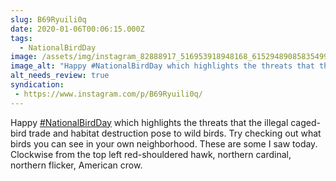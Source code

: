 ```yaml
---
slug: B69Ryuili0q
date: 2020-01-06T00:06:15.000Z
tags: 
  - NationalBirdDay
image: /assets/img/instagram_82888917_516953918948168_6152948908583549964_n_17919501295371508.jpg
image_alt: "Happy #NationalBirdDay which highlights the threats that the illegal caged-bird trade and habitat destruction pose to wild birds. "
alt_needs_review: true
syndication:
 - https://www.instagram.com/p/B69Ryuili0q/
---
```


Happy [#NationalBirdDay](/posts/tags/NationalBirdDay) which highlights the threats that the illegal caged-bird trade and habitat destruction pose to wild birds. 
Try checking out what birds you can see in your own neighborhood. These are some I saw today. Clockwise from the top left red-shouldered hawk, northern cardinal, northern flicker, American crow.


